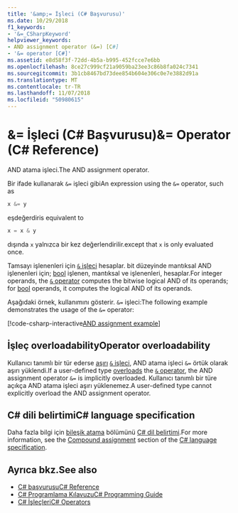 ```yaml
---
title: '&amp;= İşleci (C# Başvurusu)'
ms.date: 10/29/2018
f1_keywords:
- '&=_CSharpKeyword'
helpviewer_keywords:
- AND assignment operator (&=) [C#]
- '&= operator [C#]'
ms.assetid: e8d58f3f-72dd-4b5a-b995-452fcce7e6bb
ms.openlocfilehash: 8ce27c999cf21a9059ba23ee3c86b8fa024c7341
ms.sourcegitcommit: 3b1cb8467bd73dee854b604e306c0e7e3882d91a
ms.translationtype: MT
ms.contentlocale: tr-TR
ms.lasthandoff: 11/07/2018
ms.locfileid: "50980615"
---
```

# <a name="amp-operator-c-reference"></a><span data-ttu-id="2545c-102">&amp;= İşleci (C# Başvurusu)</span><span class="sxs-lookup"><span data-stu-id="2545c-102">&amp;= Operator (C# Reference)</span></span>

<span data-ttu-id="2545c-103">AND atama işleci.</span><span class="sxs-lookup"><span data-stu-id="2545c-103">The AND assignment operator.</span></span>

<span data-ttu-id="2545c-104">Bir ifade kullanarak `&=` işleci gibi</span><span class="sxs-lookup"><span data-stu-id="2545c-104">An expression using the `&=` operator, such as</span></span>

```csharp
x &= y
```

<span data-ttu-id="2545c-105">eşdeğerdir</span><span class="sxs-lookup"><span data-stu-id="2545c-105">is equivalent to</span></span>

```csharp
x = x & y
```

<span data-ttu-id="2545c-106">dışında `x` yalnızca bir kez değerlendirilir.</span><span class="sxs-lookup"><span data-stu-id="2545c-106">except that `x` is only evaluated once.</span></span>

<span data-ttu-id="2545c-107">Tamsayı işlenenleri için [ `&` işleci](and-operator.md) hesaplar. bit düzeyinde mantıksal AND işlenenleri için; [bool](../keywords/bool.md) işlenen, mantıksal ve işlenenleri, hesaplar.</span><span class="sxs-lookup"><span data-stu-id="2545c-107">For integer operands, the [`&` operator](and-operator.md) computes the bitwise logical AND of its operands; for [bool](../keywords/bool.md) operands, it computes the logical AND of its operands.</span></span>

<span data-ttu-id="2545c-108">Aşağıdaki örnek, kullanımını gösterir. `&=` işleci:</span><span class="sxs-lookup"><span data-stu-id="2545c-108">The following example demonstrates the usage of the `&=` operator:</span></span>

[!code-csharp-interactive[AND assignment example](~/samples/snippets/csharp/language-reference/operators/AndOperatorExamples.cs#AndAssignmentExample)]

## <a name="operator-overloadability"></a><span data-ttu-id="2545c-109">İşleç overloadability</span><span class="sxs-lookup"><span data-stu-id="2545c-109">Operator overloadability</span></span>

<span data-ttu-id="2545c-110">Kullanıcı tanımlı bir tür ederse [aşırı](../keywords/operator.md) [ `&` işleci](and-operator.md), AND atama işleci `&=` örtük olarak aşırı yüklendi.</span><span class="sxs-lookup"><span data-stu-id="2545c-110">If a user-defined type [overloads](../keywords/operator.md) the [`&` operator](and-operator.md), the AND assignment operator `&=` is implicitly overloaded.</span></span> <span data-ttu-id="2545c-111">Kullanıcı tanımlı bir türe açıkça AND atama işleci aşırı yüklenemez.</span><span class="sxs-lookup"><span data-stu-id="2545c-111">A user-defined type cannot explicitly overload the AND assignment operator.</span></span>

## <a name="c-language-specification"></a><span data-ttu-id="2545c-112">C# dili belirtimi</span><span class="sxs-lookup"><span data-stu-id="2545c-112">C# language specification</span></span>

<span data-ttu-id="2545c-113">Daha fazla bilgi için [bileşik atama](~/_csharplang/spec/expressions.md#compound-assignment) bölümünü [ C# dil belirtimi](../language-specification/index.md).</span><span class="sxs-lookup"><span data-stu-id="2545c-113">For more information, see the [Compound assignment](~/_csharplang/spec/expressions.md#compound-assignment) section of the [C# language specification](../language-specification/index.md).</span></span>

## <a name="see-also"></a><span data-ttu-id="2545c-114">Ayrıca bkz.</span><span class="sxs-lookup"><span data-stu-id="2545c-114">See also</span></span>

- [<span data-ttu-id="2545c-115">C# başvurusu</span><span class="sxs-lookup"><span data-stu-id="2545c-115">C# Reference</span></span>](../index.md)
- [<span data-ttu-id="2545c-116">C# Programlama Kılavuzu</span><span class="sxs-lookup"><span data-stu-id="2545c-116">C# Programming Guide</span></span>](../../programming-guide/index.md)
- [<span data-ttu-id="2545c-117">C# İşleçleri</span><span class="sxs-lookup"><span data-stu-id="2545c-117">C# Operators</span></span>](index.md)

